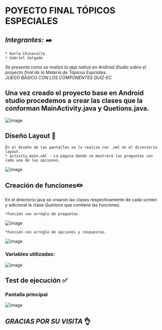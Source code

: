 # POYECTO FINAL TÓPICOS ESPECIALES
## _Integrantes: ✒️_ 
```
* Karla Chinacalle
* Gabriel Salgado
```
_Se presenta como se realizó la app nativa en Android Studio sobre el proyecto final de la Materia de Tópicos Espciales._   
_JUEGO BÁSICO CON LOS COMPONENTES QUIZ-EC_  

## Una vez creado el proyecto base en Android studio procedemos a crear las clases que la conforman MainActivity.java y Quetions.java.   
![image](https://drive.google.com/uc?export=view&id=1A32BaEsCHdadoubN6VW_EPDVRyIqfsvd) 
    
## Diseño Layout 📃
```
En el diseño de las pantallas se lo realizo con .xml en el directorio layout.   
* activity_main.xml - La página donde se mostrará las preguntas con cada una de las opciones.  
```
   
   
 ![image](https://drive.google.com/uc?export=view&id=1z88z1HIjCHUxBHeTslULj3d_m4b80hzt)

## Creación de funciones✏️
En el directorio java se crearon las clases respectivamente de cada screen y adicional la clase _Quetions_ que contiene las funciones.   
```
*Función con arreglo de preguntas.   
```
![image](https://drive.google.com/uc?export=view&id=1mQedb0404X88OwnL2khr9KvRwCMYqWdj)   
```
*Función con arreglo de opciones y respuestas.   
```   
![image](https://drive.google.com/uc?export=view&id=1owRKZfCtsUFcMpWbpr3eLxuFj_Kvp9ko)



### Variables utilizadas:   
![image](https://drive.google.com/uc?export=view&id=1xzL8vw-jyNf8t4AEybGZfCVyRG_UIPA0)   

 

## Test de ejecución ✅
### Pantalla principal   

![image](https://drive.google.com/uc?export=view&id=1ipcIBB5FCv9lXKJppcDdF7FHqNfYibpd)      

## _GRACIAS POR SU VISITA_ 👌

